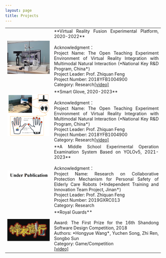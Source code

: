 ```yaml
---
layout: page
title: Projects
---
```

<table>
<colgroup>
<col width="30%" />
<col width="70%" />
</colgroup>
<tbody>
<tr>
    <td><img src="/assets/img/vr.png" width="250"></td>
<td markdown="span" style="text-align:justify">**Virtual Reality Fusion Experimental Platform, 2020-2022**<br><br>Acknowledgment：<br>Project Name: The Open Teaching Experiment Environment of Virtual Reality Integration with Multimodal Natural Interaction (*National Key R&D Program, China*)<br>Project Leader: Prof. Zhiquan Feng<br>Project Number: 2018YFB1004900<br>Category: Research<a href="https://youtu.be/FzTpHuyoTN0" target="_blank">[video]</a></td>
</tr>
    <tr>
<td><img src="/assets/img/mrsg01.png" width="250"></td>
<td markdown="span" style="text-align:justify">**Smart Glove, 2020-2023**<br><br>Acknowledgment：<br>Project Name: The Open Teaching Experiment Environment of Virtual Reality Integration with Multimodal Natural Interaction (*National Key R&D Program, China*)<br>Project Leader: Prof. Zhiquan Feng<br>Project Number: 2018YFB1004900<br>Category: Research<a href="https://youtu.be/LPTW5788Hbc" target="_blank">[video]</a></td>
</tr>
  <tr>
<td><img src="/assets/img/up.png" width="250"></td>
<td markdown="span" style="text-align:justify">**A Middle School Experimental Operation Examination System Based on YOLOv5, 2021-2023**<br><br>Acknowledgment：<br>Project Name: Research on Collaborative Protection Mechanism for Personal Safety of Elderly Care Robots (*Independent Training and Innovation Team Project, Jinan*)<br>Project Leader: Prof. Zhiquan Feng<br>Project Number: 2019GXRC013<br>Category: Research</td>
</tr> 
<tr>
<td><img src="/assets/img/Royal Guards.png" width="250"></td>
    <td markdown="span" style="text-align:justify">**Royal Guards**<br><br>Award: The First Prize for the 16th Shandong Software Design Competition, 2018<br>Authors: *Hongyue Wang*, Yuchen Song, Zhi Ren, Songbo Sun<br>Category: Game/Competition<br><a href="https://youtu.be/XeN8KAS22Oc" target="_blank">[video]</a></td>
</tr>
</tbody>
</table>

